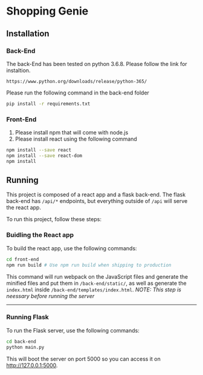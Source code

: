 # Shopping Genie

## Installation

### Back-End
The back-End has been tested on python 3.6.8. Please follow the link for instaltion.
```
https://www.python.org/downloads/release/python-365/
```

Please run the following command in the back-end folder
```sh
pip install -r requirements.txt
```

### Front-End
1. Please install npm that will come with node.js
2. Please install react using the following command
```sh
npm install --save react
npm install --save react-dom
npm install
```

## Running

This project is composed of a react app and a flask back-end. The flask back-end has `/api/*` endpoints, but everything outside of `/api` will serve the react app.

To run this project, follow these steps:

### Buidling the React app

To build the react app, use the following commands:

```sh
cd front-end
npm run build # Use npm run build when shipping to production
```

This command will run webpack on the JavaScript files and generate the minified files and put them in `/back-end/static/`, as well as generate the `index.html` inside `/back-end/templates/index.html`.
*NOTE: This step is neessary before running the server*

---

### Running Flask

To run the Flask server, use the following commands:

```sh
cd back-end
python main.py
```

This will boot the server on port 5000 so you can access it on http://127.0.0.1:5000.
